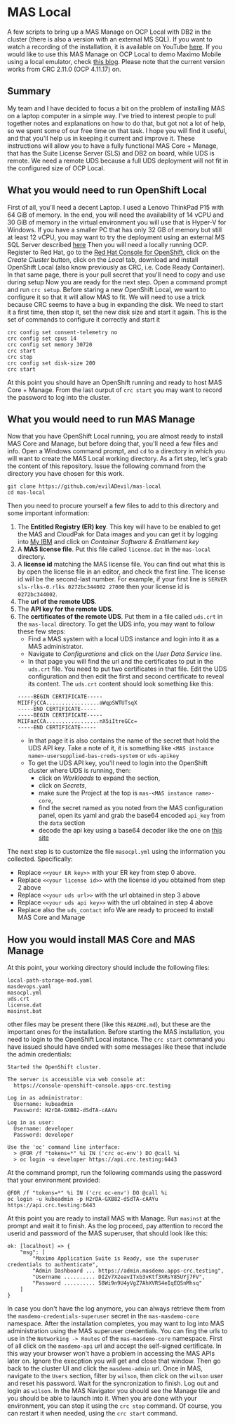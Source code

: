 # MAS Local
 A few scripts to bring up a MAS Manage on OCP Local with DB2 in the cluster (there is also a version with an external MS SQL). If you want to watch a recording of the installation, it is available on YouTube [here](https://youtu.be/LrbPGrxxAvo). If you would like to use this MAS Manage on OCP Local to demo Maximo Mobile using a local emulator, check [this blog](https://community.ibm.com/community/user/asset-facilities/blogs/alex-donatelli/2022/12/22/maximo-mobile-demo-env-connected-to-manage-local).
 Please note that the current version works from CRC 2.11.0 (OCP 4.11.17) on.

## Summary
My team and I have decided to focus a bit on the problem of installing MAS on a laptop computer in a simple way. I've tried to interest people to pull together notes and explanations on how to do that, but got not a lot of help, so we spent some of our free time on that task. I hope you will find it useful, and that you'll help us in keeping it current and improve it.
These instructions will allow you to have a fully functional MAS Core + Manage, that has the Suite License Server (SLS) and DB2 on board, while UDS is remote. We need a remote UDS because a full UDS deployment will not fit in the configured size of OCP Local.

## What you would need to run OpenShift Local
First of all, you'll need a decent Laptop. I used a Lenovo ThinkPad P15 with 64 GiB of memory. In the end, you will need the availability of 14 vCPU and 30 GiB of memory in the virtual environment you will use that is Hyper-V for Windows.
If you have a smaller PC that has only 32 GB of memory but still at least 12 vCPU, you may want to try the deployment using an external MS SQL Server described [here](https://github.com/evilADevil/mas-local/tree/main/mssql)
Then you will need a locally running OCP. Register to Red Hat, go to the [Red Hat Console for OpenShift](https://console.redhat.com/openshift), click on the *Create Cluster* button, click on the *Local* tab, download and install OpenShift Local (also know previously as CRC, i.e. Code Ready Container). In that same page, there is your pull secret that you'll need to copy and use during setup
Now you are ready for the next step. Open a command prompt and run `crc setup`. Before staring a new OpenShift Local, we want to configure it so that it will allow MAS to fit. We will need to use a trick because CRC seems to have a bug in expanding the disk. We need to start it a first time, then stop it, set the new disk size and start it again.
This is the set of commands to configure it correctly and start it
```
crc config set consent-telemetry no
crc config set cpus 14
crc config set memory 30720
crc start
crc stop
crc config set disk-size 200
crc start
```
At this point you should have an OpenShift running and ready to host MAS Core + Manage. From the last ourput of `crc start` you may want to record the password to log into the cluster.

## What you would need to run MAS Manage
Now that you have OpenShift Local running, you are almost ready to install MAS Core and Manage, but before doing that, you'll need a few files and info.
Open a Windows command prompt, and `cd` to a directory in which you will want to create the MAS Local working directory.
As a firt step, let's grab the content of this repository. Issue the following command from the directory you have chosen for this work.
```
git clone https://github.com/evilADevil/mas-local
cd mas-local
```
Then you need to procure yourself a few files to add to this directory and some important information:
1. The **Entitled Registry (ER) key**. This key will have to be enabled to get the MAS and CloudPak for Data images and you can get it by logging into [My IBM](https://myibm.ibm.com/dashboard/) and click on *Container Software & Entitlement key*
2. A **MAS license file**. Put this file called `license.dat` in the `mas-local` directory.
3. A **license id** matching the MAS license file. You can find out what this is by open the license file in an editor, and check the first line. The license id will be the second-last number. For example, if your first line is `SERVER sls-rlks-0.rlks 0272bc344002 27000` then your license id is `0272bc344002`.
4. The **url of the remote UDS**.
5. The **API key for the remote UDS**.
6. The **certificates of the remote UDS**. Put them in a file called `uds.crt` in the `mas-local` directory.
	To get the UDS info, you may want to follow these few steps:
	- Find a MAS system with a local UDS instance and login into it as a MAS administrator.
	- Navigate to *Configurations* and click on the *User Data Service* line.
	- In that page you will find the url and the certificates to put in the `uds.crt` file. You need to put two certificates in that file. Edit the UDS configuration and then edit the first and second certificate to reveal its content. The `uds.crt` content should look something like this:
	```
	-----BEGIN CERTIFICATE-----
	MIIFFjCCA.................aWqpSWTUTsqX
	-----END CERTIFICATE-----
	-----BEGIN CERTIFICATE-----
	MIIFazCCA.................nX5iItreGCc=
	-----END CERTIFICATE-----
	```
	- In that page it is also contains the name of the secret that hold the UDS API key. Take a note of it, it is something like `<MAS instance name>-usersupplied-bas-creds-system` or `uds-apikey`
	- To get the UDS API key, you'll need to login into the OpenShift cluster where UDS is running, then:
	  - click on *Workloads* to expand the section,
	  - click on *Secrets*,
	  - make sure the Project at the top is `mas-<MAS instance name>-core`,
	  - find the secret named as you noted from the MAS configuration panel, open its yaml and grab the base64 encoded `api_key` from the `data` section
	  - decode the api key using a base64 decoder like the one on [this site](https://www.base64decode.org/)

The next step is to customize the file `masocpl.yml` using the information you collected. Specifically:
- Replace `<<your ER key>>` with your ER key from step 0 above.
- Replace `<<your license id>>` with the license id you obtained from step 2 above
- Replace `<<your uds url>>` with the url obtained in step 3 above
- Replace `<<your uds api key>>` with the url obtained in step 4 above
- Replace also the `uds_contact` info
We are ready to proceed to install MAS Core and Manage

## How you would install MAS Core and MAS Manage
At this point, your working directory should include the following files:
```
local-path-storage-mod.yaml
masdevops.yaml
masocpl.yml
uds.crt
license.dat
masinst.bat
```
other files may be present there (like this `README.md`), but these are the important ones for the installation.
Before starting the MAS installation, you need to login to the OpenShift Local instance. The `crc start` command you have issued should have ended with some messages like these that include the admin credentials:
```
Started the OpenShift cluster.

The server is accessible via web console at:
  https://console-openshift-console.apps-crc.testing

Log in as administrator:
  Username: kubeadmin
  Password: H2rDA-GXB82-dSdTA-cAAYu

Log in as user:
  Username: developer
  Password: developer

Use the 'oc' command line interface:
  > @FOR /f "tokens=*" %i IN ('crc oc-env') DO @call %i
  > oc login -u developer https://api.crc.testing:6443
```
At the command prompt, run the following commands using the password that your environment provided:
```
@FOR /f "tokens=*" %i IN ('crc oc-env') DO @call %i
oc login -u kubeadmin -p H2rDA-GXB82-dSdTA-cAAYu https://api.crc.testing:6443
```
At this point you are ready to install MAS with Manage. Run `masinst` at the prompt and wait it to finish.
As the log proceed, pay attention to record the userid and password of the MAS superuser, that should look like this:
```
ok: [localhost] => {
    "msg": [
        "Maximo Application Suite is Ready, use the superuser credentials to authenticate",
        "Admin Dashboard ... https://admin.masdemo.apps-crc.testing",
        "Username .......... DIZv7X2eavITxb3vKtf3XRsY85UYj7FV",
        "Password .......... 58Wi9n9U4yVgZ7AhXVRS4eIqEQSnMhsq"
    ]
}
```
In case you don't have the log anymore, you can always retrieve them from the `masdemo-credentials-superuser` secret in the `mas-masdemo-core` namespace.
After the installation completes, you may want to log into MAS administration using the MAS superuser credentials. You can fing the urls to use in the `Networking -> Routes` of the `mas-masdemo-core` namespace. First of all click on the `masdemo-api` url and accept the self-signed certificate. In this way your browser won't have a problem in accessing the MAS APIs later on. Ignore the execption you will get and close that window. Then go back to the cluster UI and click the `masdemo-admin` url. Once in MAS, navigate to the `Users` section, filter by `wilson`, then click on the `wilson` user and reset his password. Wait for the syncronization to finish. Log out and login as `wilson`. In the MAS Navigator you should see the Manage tile and you should be able to launch into it.
When you are done with your environment, you can stop it using the `crc stop` command. Of course, you can restart it when needed, using the `crc start` command.